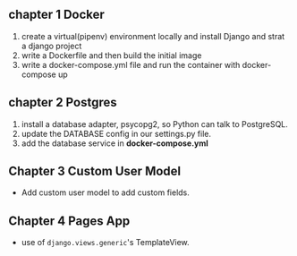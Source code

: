<h2>chapter 1 Docker</h1>
<ol>
<li>create a virtual(pipenv) environment locally and install Django and strat a django project</li>

<li>write a Dockerfile and then build the initial image</li>
<li>write a docker-compose.yml file and run the container with docker-compose up</li>
</ol>
<h2>chapter 2 Postgres</h2>
<ol>
<li>install a database adapter, psycopg2, so Python can talk to PostgreSQL.</li>
<li>update the DATABASE config in our settings.py file.</li>
<li>add the database service in <b>docker-compose.yml</b></li>
</ol>

## Chapter 3  Custom User Model
* Add custom user model to add custom fields.

## Chapter 4 Pages App
* use of `django.views.generic`'s TemplateView.